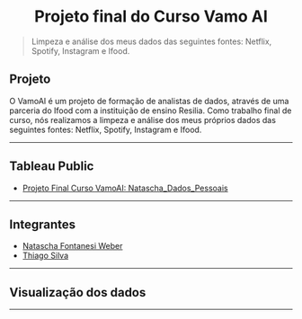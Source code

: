 <h1 align="center">Projeto final do Curso Vamo AI</h1> 

> Limpeza e análise dos meus dados das seguintes fontes: Netflix, Spotify, Instagram e Ifood.

## **Projeto**
O VamoAI é um projeto de formação de analistas de dados, através de uma parceria do Ifood com a instituição de ensino Resilia. Como trabalho final de curso, nós realizamos a limpeza e análise dos meus próprios dados das seguintes fontes: Netflix, Spotify, Instagram e Ifood.

---
## **Tableau Public**
* [Projeto Final Curso VamoAI: Natascha_Dados_Pessoais](https://public.tableau.com/views/natascha_dados_pessoais/Netflix?:language=pt-BR&:display_count=n&:origin=viz_share_link)
---
## **Integrantes**
- [Natascha Fontanesi Weber](https://www.linkedin.com/in/natascha-fontanesi-weber)
- [Thiago Silva](https://www.linkedin.com/in/thiagosilvafarias/)

---
## **Visualização dos dados**
---